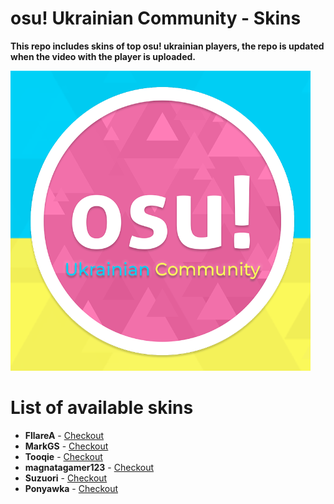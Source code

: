 # osu! Ukrainian Community - Skins
**This repo includes skins of top osu! ukrainian players, the repo is updated when the video with the player is uploaded.**

![A cute kitten](https://raw.githubusercontent.com/Lewui/ukrainian-community-osu-skins/master/assets/logo.png)

# List of available skins

* **FllareA** - [Checkout](https://github.com/Lewui/ukrainian-community-osu-skins/blob/master/FllareA/README.md)
* **MarkGS** - [Checkout](https://github.com/Lewui/ukrainian-community-osu-skins/blob/master/MarkGS/README.md)
* **Tooqie** - [Checkout](https://github.com/Lewui/ukrainian-community-osu-skins/blob/master/Tooqie/README.md)
* **magnatagamer123** - [Checkout](https://github.com/Lewui/ukrainian-community-osu-skins/blob/master/magnatagamer123/README.md)
* **Suzuori** - [Checkout](https://github.com/Lewui/ukrainian-community-osu-skins/blob/master/Suzuori/README.md)
* **Ponyawka** - [Checkout](https://github.com/Lewui/ukrainian-community-osu-skins/blob/master/Ponyawka/README.md)
